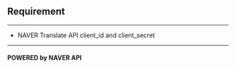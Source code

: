 ## Requirement
---

* NAVER Translate API client_id and client_secret

---

#### POWERED by NAVER API
